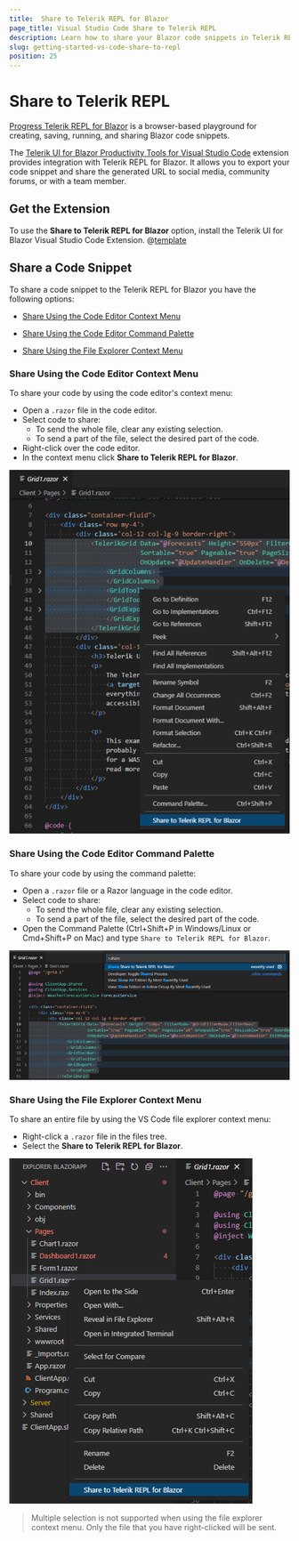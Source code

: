 ```yaml
---
title:  Share to Telerik REPL for Blazor
page_title: Visual Studio Code Share to Telerik REPL
description: Learn how to share your Blazor code snippets in Telerik REPL for Blazor.
slug: getting-started-vs-code-share-to-repl
position: 25
---
```


# Share to Telerik REPL

[Progress Telerik REPL for Blazor](https://www.telerik.com/blazor-ui/repl) is a browser-based playground for creating, saving, running, and sharing Blazor code snippets.

The [Telerik UI for Blazor Productivity Tools for Visual Studio Code](https://marketplace.visualstudio.com/items?itemName=TelerikInc.blazortemplatewizard) extension provides integration with Telerik REPL for Blazor. It allows you to export your code snippet and share the generated URL to social media, community forums, or with a team member.

## Get the Extension

To use the **Share to Telerik REPL for Blazor** option, install the Telerik UI for Blazor Visual Studio Code Extension. 
@[template](/_contentTemplates/common/general-info.md#vs-code-x-download)

## Share a Code Snippet

To share a code snippet to the Telerik REPL for Blazor you have the following options:

* [Share Using the Code Editor Context Menu](#share-using-the-code-editor-context-menu)

* [Share Using the Code Editor Command Palette](#share-using-the-code-editor-command-palette)

* [Share Using the File Explorer Context Menu](#share-using-the-file-explorer-context-menu)

### Share Using the Code Editor Context Menu

To share your code by using the code editor's context menu:

* Open a `.razor` file in the code editor.
* Select code to share:
    * To send the whole file, clear any existing selection.
    * To send a part of the file, select the desired part of the code.
* Right-click over the code editor.
* In the context menu click **Share to Telerik REPL for Blazor**.

![Share Using the Code Editor Context Menu](images/share-to-repl-editor-context-menu.png)

### Share Using the Code Editor Command Palette

To share your code by using the command palette:

* Open a `.razor` file or a Razor language in the code editor.
* Select code to share:
    * To send the whole file, clear any existing selection.
    * To send a part of the file, select the desired part of the code.
* Open the Command Palette (Ctrl+Shift+P in Windows/Linux or Cmd+Shift+P on Mac) and type `Share to Telerik REPL for Blazor`.

![Share Using the Code Editor Context Menu](images/share-to-repl-editor-command-palette.png)

### Share Using the File Explorer Context Menu

To share an entire file by using the VS Code file explorer context menu:

* Right-click a `.razor` file in the files tree.
* Select the **Share to Telerik REPL for Blazor**.

![Share Using the Code Editor Context Menu](images/share-to-repl-file-explorer-context-menu.png)

>Multiple selection is not supported when using the file explorer context menu. Only the file that you have right-clicked will be sent.
